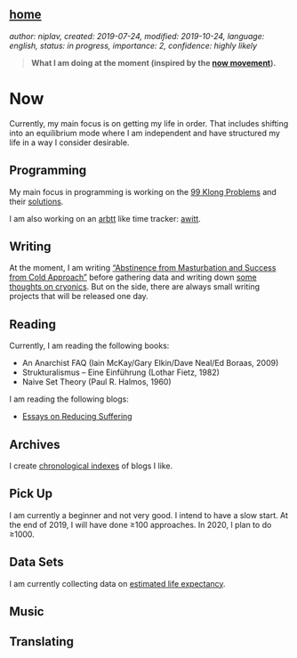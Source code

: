 [home](./index.md)
------------------

*author: niplav, created: 2019-07-24, modified: 2019-10-24, language: english, status: in progress, importance: 2, confidence: highly likely*

> __What I am doing at the moment (inspired by the
> [now movement](https://nownownow.com/about)).__

Now
===

Currently, my main focus is on getting my life in order. That includes
shifting into an equilibrium mode where I am independent and have
structured my life in a way I consider desirable.

Programming
-----------

My main focus in programming is working on the [99
Klong Problems](./99_klong_problems.md) and their
[solutions](./99_problems_klong_solution.md).

I am also working on an [arbtt](https://arbtt.nomeata.de/) like time
tracker: [awitt](https://github.com/niplav/awitt).

Writing
-------

At the moment, I am writing [“Abstinence from Masturbation and
Success from Cold Approach”](./masturbation_and_attractiveness.md)
before gathering data and writing down [some thoughts on
cryonics](./considerations_on_cryonics.md). But on the side, there are
always small writing projects that will be released one day.

Reading
-------

Currently, I am reading the following books:

* An Anarchist FAQ (Iain McKay/Gary Elkin/Dave Neal/Ed Boraas, 2009)
* Strukturalismus – Eine Einführung (Lothar Fietz, 1982)
* Naive Set Theory (Paul R. Halmos, 1960)

I am reading the following blogs:

* [Essays on Reducing Suffering](https://reducing-suffering.org/)

Archives
--------

I create [chronological indexes](./index.md#Archives) of blogs I like.

Pick Up
-------

I am currently a beginner and not very good. I intend to have a slow
start. At the end of 2019, I will have done ≥100 approaches. In 2020,
I plan to do ≥1000.

Data Sets
---------

I am currently collecting data on [estimated life
expectancy](./data/estimated_life_expectancy.csv).

Music
-----

Translating
-----------
